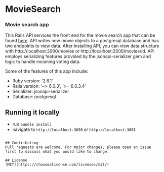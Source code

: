 # MovieSearch
### Movie search app

This Rails API services the front end for the movie search app that can be found [here](https://github.com/dannyflatiron/movie-search). API writes new movie objects to a postgresql database and has two endpoints to view data. After installing API, you can view data structure with http://localhost:3000/movies or http://localhost:3000/movies/id. API employs serializing features provided by the jsonapi-serializer gem and logic to handle incoming voting data.

Some of the features of this app include:

* Ruby version: '2.6.1'
* Rails version: '~> 6.0.3', '>= 6.0.3.4'
* Serializer: jsonapi-serializer
* Database: postgresql

## Running it locally
- run `bundle install` 
- navigate to `http://localhost:3000` or `http://localhost:3001`
```

## Contributing
Pull requests are welcome. For major changes, please open an issue first to discuss what you would like to change.

## License
[MIT](https://choosealicense.com/licenses/mit/)
